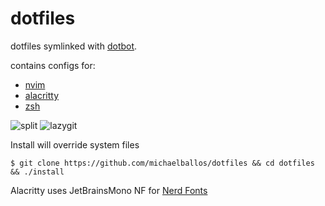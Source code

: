 # dotfiles

dotfiles symlinked with [dotbot](https://github.com/anishathalye/dotbot). 

contains configs for:
- [nvim](https://neovim.io/)
- [alacritty](https://alacritty.org/)
- [zsh](https://www.zsh.org/)

![split](https://user-images.githubusercontent.com/92058204/188421679-62469deb-8179-4dee-8ede-a1f2ea6678c6.png)
![lazygit](https://user-images.githubusercontent.com/92058204/188421683-733b063a-3d82-4bf4-a6e3-db02639c35fe.png)

Install will override system files
```
$ git clone https://github.com/michaelballos/dotfiles && cd dotfiles && ./install
```

Alacritty uses JetBrainsMono NF for [Nerd Fonts](https://www.nerdfonts.com/)
